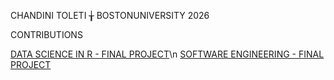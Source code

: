 CHANDINI TOLETI  ╁  BOSTONUNIVERSITY 2026

CONTRIBUTIONS 

[DATA SCIENCE IN R - FINAL PROJECT](https://github.com/sussmanbu/ma4615-sp25-final-project-datadetectives)\n
[SOFTWARE ENGINEERING - FINAL PROJECT]()










